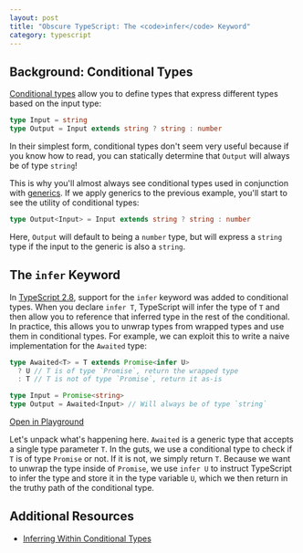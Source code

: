 ```yaml
---
layout: post
title: "Obscure TypeScript: The <code>infer</code> Keyword"
category: typescript
---
```


## Background: Conditional Types

[Conditional types](https://www.typescriptlang.org/docs/handbook/2/conditional-types.html)
allow you to define types that express different types based on the input type:

~~~ ts
type Input = string
type Output = Input extends string ? string : number
~~~

In their simplest form, conditional types don't seem very useful because if you know how
to read, you can statically determine that `Output` will always be of type `string`!


This is why you'll almost always see conditional types used in conjunction with
[generics](https://www.typescriptlang.org/docs/handbook/2/generics.html). If we apply
generics to the previous example, you'll start to see the utility of conditional types:

~~~ ts
type Output<Input> = Input extends string ? string : number
~~~ 

Here, `Output` will default to being a `number` type, but will express a `string` type
if the input to the generic is also a `string`.

## The `infer` Keyword

In [TypeScript 2.8](https://www.typescriptlang.org/docs/handbook/release-notes/typescript-2-8.html#type-inference-in-conditional-types),
support for the `infer` keyword was added to conditional types. When you declare
`infer T`, TypeScript will infer the type of `T` and then allow you to reference that
inferred type in the rest of the conditional. In practice, this allows you to unwrap
types from wrapped types and use them in conditional types. For example, we can exploit
this to write a naive implementation for the `Awaited` type:

~~~ ts
type Awaited<T> = T extends Promise<infer U>
  ? U // T is of type `Promise`, return the wrapped type
  : T // T is not of type `Promise`, return it as-is

type Input = Promise<string>
type Output = Awaited<Input> // Will always be of type `string`
~~~
[Open in Playground](https://www.typescriptlang.org/play?#code/C4TwDgpgBAgg7gQwJbAgEwDwBUB8UC8UWUEAHqgHZoDOUACgE4D2AtktRBkhQGYQNQAqjgBQUKAH4hYqAC4iIkaEhQAkhTABXYAXrM2HDNWANuAc1HLoAeW1adheMlSZ19nEA)

Let's unpack what's happening here. `Awaited` is a generic type that accepts a single
type parameter `T`. In the guts, we use a conditional type to check if `T`
is of type `Promise` or not. If it is not, we simply return `T`. Because we want to 
unwrap the type inside of `Promise`, we use `infer U` to instruct TypeScript to infer
the type and store it in the type variable `U`, which we then return in the truthy
path of the conditional type.

## Additional Resources

- [Inferring Within Conditional Types](https://www.typescriptlang.org/docs/handbook/2/conditional-types.html#inferring-within-conditional-types)
